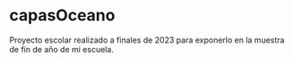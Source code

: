 # capasOceano
Proyecto escolar realizado a finales de 2023 para exponerlo en la muestra de fin de año de mi escuela.
